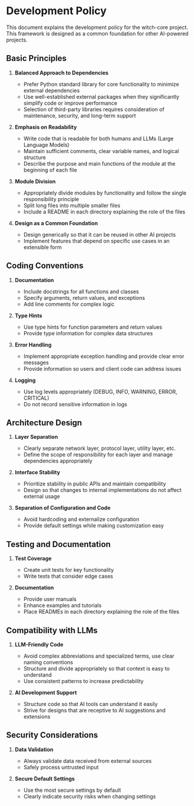 # Development Policy

This document explains the development policy for the witch-core project. This framework is designed as a common foundation for other AI-powered projects.

## Basic Principles

1. **Balanced Approach to Dependencies**
   - Prefer Python standard library for core functionality to minimize external dependencies
   - Use well-established external packages when they significantly simplify code or improve performance
   - Selection of third-party libraries requires consideration of maintenance, security, and long-term support

2. **Emphasis on Readability**
   - Write code that is readable for both humans and LLMs (Large Language Models)
   - Maintain sufficient comments, clear variable names, and logical structure
   - Describe the purpose and main functions of the module at the beginning of each file

3. **Module Division**
   - Appropriately divide modules by functionality and follow the single responsibility principle
   - Split long files into multiple smaller files
   - Include a README in each directory explaining the role of the files

4. **Design as a Common Foundation**
   - Design generically so that it can be reused in other AI projects
   - Implement features that depend on specific use cases in an extensible form

## Coding Conventions

1. **Documentation**
   - Include docstrings for all functions and classes
   - Specify arguments, return values, and exceptions
   - Add line comments for complex logic

2. **Type Hints**
   - Use type hints for function parameters and return values
   - Provide type information for complex data structures

3. **Error Handling**
   - Implement appropriate exception handling and provide clear error messages
   - Provide information so users and client code can address issues

4. **Logging**
   - Use log levels appropriately (DEBUG, INFO, WARNING, ERROR, CRITICAL)
   - Do not record sensitive information in logs

## Architecture Design

1. **Layer Separation**
   - Clearly separate network layer, protocol layer, utility layer, etc.
   - Define the scope of responsibility for each layer and manage dependencies appropriately

2. **Interface Stability**
   - Prioritize stability in public APIs and maintain compatibility
   - Design so that changes to internal implementations do not affect external usage

3. **Separation of Configuration and Code**
   - Avoid hardcoding and externalize configuration
   - Provide default settings while making customization easy

## Testing and Documentation

1. **Test Coverage**
   - Create unit tests for key functionality
   - Write tests that consider edge cases

2. **Documentation**
   - Provide user manuals
   - Enhance examples and tutorials
   - Place READMEs in each directory explaining the role of the files

## Compatibility with LLMs

1. **LLM-Friendly Code**
   - Avoid complex abbreviations and specialized terms, use clear naming conventions
   - Structure and divide appropriately so that context is easy to understand
   - Use consistent patterns to increase predictability

2. **AI Development Support**
   - Structure code so that AI tools can understand it easily
   - Strive for designs that are receptive to AI suggestions and extensions

## Security Considerations

1. **Data Validation**
   - Always validate data received from external sources
   - Safely process untrusted input

2. **Secure Default Settings**
   - Use the most secure settings by default
   - Clearly indicate security risks when changing settings
